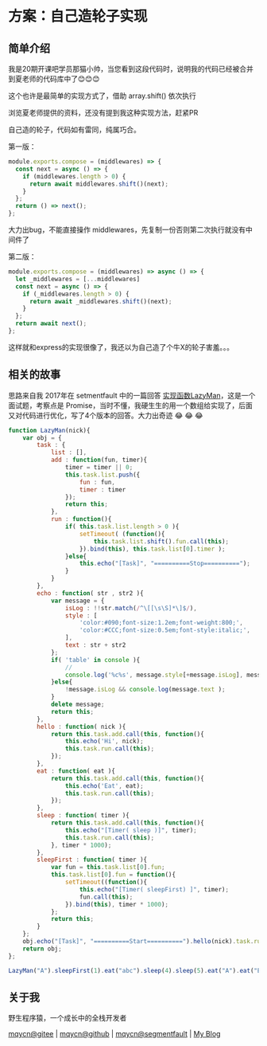 # 方案：自己造轮子实现



## 简单介绍

我是20期开课吧学员那猫小帅，当您看到这段代码时，说明我的代码已经被合并到夏老师的代码库中了😊😊😊

这个也许是最简单的实现方式了，借助 array.shift() 依次执行

浏览夏老师提供的资料，还没有提到我这种实现方法，赶紧PR

自己造的轮子，代码如有雷同，纯属巧合。

第一版：
```javascript
module.exports.compose = (middlewares) => {
  const next = async () => {
    if (middlewares.length > 0) {
      return await middlewares.shift()(next);
    }
  };
  return () => next();
};
```

大力出bug，不能直接操作 middlewares，先复制一份否则第二次执行就没有中间件了

第二版：
```javascript
module.exports.compose = (middlewares) => async () => {
  let _middlewares = [...middlewares]
  const next = async () => {
    if (_middlewares.length > 0) {
      return await _middlewares.shift()(next);
    }
  };
  return await next();
};
```

这样就和express的实现很像了，我还以为自己造了个牛X的轮子害羞。。。

## 相关的故事

思路来自我 2017年在 setmentfault 中的一篇回答 [实现函数LazyMan](https://segmentfault.com/q/1010000008745355/a-1020000008745918)，这是一个面试题，考察点是 Promise，当时不懂，我硬生生的用一个数组给实现了，后面又对代码进行优化，写了4个版本的回答。大力出奇迹 😂 😂 😂

```javascript
function LazyMan(nick){
    var obj = {
        task : {
            list : [],
            add : function(fun, timer){
                timer = timer || 0;
                this.task.list.push({
                    fun : fun,
                    timer : timer
                });
                return this;
            },
            run : function(){
                if( this.task.list.length > 0 ){
                    setTimeout( (function(){
                        this.task.list.shift().fun.call(this);
                    }).bind(this), this.task.list[0].timer );
                }else{
                    this.echo("[Task]", "==========Stop==========");
                }
            }
        },
        echo : function( str , str2 ){
            var message = {
                isLog : !!str.match(/^\[[\s\S]*\]$/),
                style : [
                    'color:#090;font-size:1.2em;font-weight:800;',
                    'color:#CCC;font-size:0.5em;font-style:italic;',
                ],
                text : str + str2
            };
            if( 'table' in console ){
                //
                console.log('%c%s', message.style[+message.isLog], message.text );
            }else{
                !message.isLog && console.log(message.text );
            }
            delete message;
            return this;
        },
        hello : function( nick ){
            return this.task.add.call(this, function(){
                this.echo('Hi', nick);
                this.task.run.call(this);
            });
        },
        eat : function( eat ){
            return this.task.add.call(this, function(){
                this.echo('Eat', eat);
                this.task.run.call(this);
            });
        },
        sleep : function( timer ){
            return this.task.add.call(this, function(){
                this.echo("[Timer( sleep )]", timer);
                this.task.run.call(this);
            }, timer * 1000);
        },
        sleepFirst : function( timer ){
            var fun = this.task.list[0].fun;
            this.task.list[0].fun = function(){
                setTimeout((function(){
                    this.echo("[Timer( sleepFirst) ]", timer);
                    fun.call(this);
                }).bind(this), timer * 1000);
            };
            return this;
        }
    };
    obj.echo("[Task]", "==========Start==========").hello(nick).task.run.call(obj);
    return obj;
};

LazyMan("A").sleepFirst(1).eat("abc").sleep(4).sleep(5).eat("A").eat("B").eat("C")
```



## 关于我

野生程序猿，一个成长中的全栈开发者

[mqycn@gitee](https://gitee.com/mqycn) | [mqycn@github](https://github.com/mqycn) | [mqycn@segmentfault](https://segmentfault.com/u/mqycn) | [My Blog](http://www.miaoqiyuan.cn/)

